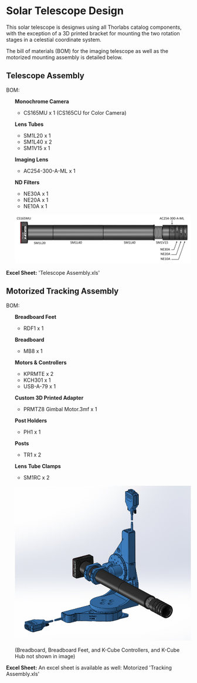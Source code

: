 # Solar Telescope Design 

This solar telescope is designws using all Thorlabs catalog components, with the exception of a 3D printed bracket for mounting the two rotation stages in a celestial coordinate system. 

The bill of materials (BOM) for the imaging telescope as well as the motorized mounting assembly is detailed below. 

## Telescope Assembly

BOM:
<ul>

**Monochrome Camera**	
- CS165MU x 1 (CS165CU for Color Camera)

**Lens Tubes**
- SM1L20 x 1
- SM1L40 x 2
- SM1V15 x 1

**Imaging Lens**
- AC254-300-A-ML x 1

**ND Filters**
- NE30A x 1
- NE20A x 1
- NE10A x 1


![Solar Telescope Assembly](https://github.com/Thorlabs/Insights_and_Applications/blob/main/Tracking%20Solar%20Telescope/Design%20Files/TelescopeAssembly.PNG)
</ul> 

**Excel Sheet:** 'Telescope Assembly.xls'

## Motorized Tracking Assembly


BOM:
<ul>	

**Breadboard Feet**
- RDF1 x 1

**Breadboard**
- MB8 x 1

**Motors & Controllers**
- KPRMTE x 2
- KCH301 x 1
- USB-A-79 x 1

**Custom 3D Printed Adapter**
- PRMTZ8 Gimbal Motor.3mf x 1

**Post Holders**
- PH1 x 1

**Posts**
- TR1 x 2

**Lens Tube Clamps**
- SM1RC x 2

![Motor Assembly](https://github.com/Thorlabs/Insights_and_Applications/blob/main/Tracking%20Solar%20Telescope/Design%20Files/MotorAssembly.PNG)

(Breadboard, Breadboard Feet, and K-Cube Controllers, and K-Cube Hub not shown in image)
</ul> 

**Excel Sheet:** An excel sheet is available as well: Motorized 'Tracking Assembly.xls'
